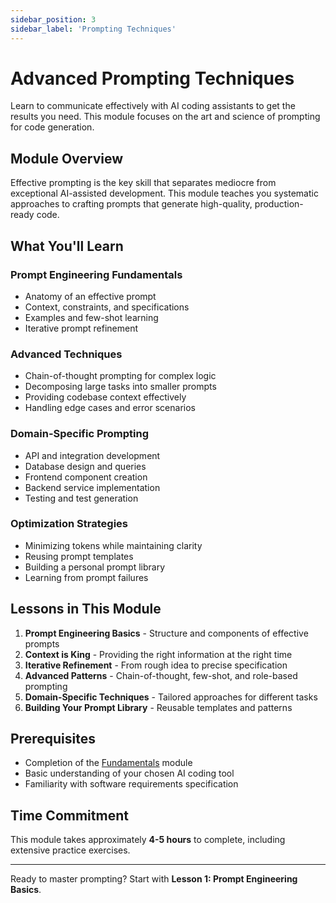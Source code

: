 ```yaml
---
sidebar_position: 3
sidebar_label: 'Prompting Techniques'
---
```


# Advanced Prompting Techniques

Learn to communicate effectively with AI coding assistants to get the results you need. This module focuses on the art and science of prompting for code generation.

## Module Overview

Effective prompting is the key skill that separates mediocre from exceptional AI-assisted development. This module teaches you systematic approaches to crafting prompts that generate high-quality, production-ready code.

## What You'll Learn

### Prompt Engineering Fundamentals

- Anatomy of an effective prompt
- Context, constraints, and specifications
- Examples and few-shot learning
- Iterative prompt refinement

### Advanced Techniques

- Chain-of-thought prompting for complex logic
- Decomposing large tasks into smaller prompts
- Providing codebase context effectively
- Handling edge cases and error scenarios

### Domain-Specific Prompting

- API and integration development
- Database design and queries
- Frontend component creation
- Backend service implementation
- Testing and test generation

### Optimization Strategies

- Minimizing tokens while maintaining clarity
- Reusing prompt templates
- Building a personal prompt library
- Learning from prompt failures

## Lessons in This Module

1. **Prompt Engineering Basics** - Structure and components of effective prompts
2. **Context is King** - Providing the right information at the right time
3. **Iterative Refinement** - From rough idea to precise specification
4. **Advanced Patterns** - Chain-of-thought, few-shot, and role-based prompting
5. **Domain-Specific Techniques** - Tailored approaches for different tasks
6. **Building Your Prompt Library** - Reusable templates and patterns

## Prerequisites

- Completion of the [Fundamentals](fundamentals) module
- Basic understanding of your chosen AI coding tool
- Familiarity with software requirements specification

## Time Commitment

This module takes approximately **4-5 hours** to complete, including extensive practice exercises.

---

Ready to master prompting? Start with **Lesson 1: Prompt Engineering Basics**.
